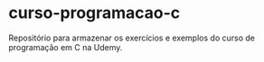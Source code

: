 # curso-programacao-c
Repositório para armazenar os exercícios e exemplos do curso de programação em C na Udemy.

